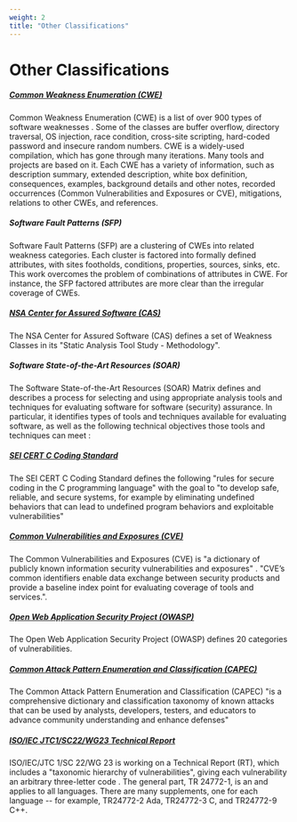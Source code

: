 ```yaml
---
weight: 2
title: "Other Classifications"
---
```


<!-- Google tag (gtag.js) -->
<script async src="https://www.googletagmanager.com/gtag/js?id=G-PJ364XPP9F"></script>
<script>
  window.dataLayer = window.dataLayer || [];
  function gtag(){dataLayer.push(arguments);}
  gtag('js', new Date());

  gtag('config', 'G-PJ364XPP9F');
</script>

# Other Classifications

##### [Common Weakness Enumeration (CWE)](https://cwe.mitre.org/)

Common Weakness Enumeration (CWE) is a list of over 900 types of software weaknesses [](#ref). Some of the classes are buffer overflow, directory traversal, OS injection, race condition, cross-site scripting, hard-coded password and insecure random numbers. CWE is a widely-used compilation, which has gone through many iterations. Many tools and projects are based on it. Each CWE has a variety of information, such as description summary, extended description, white box definition, consequences, examples, background details and other notes, recorded occurrences (Common Vulnerabilities and Exposures or CVE), mitigations, relations to other CWEs, and references.

##### Software Fault Patterns (SFP)

Software Fault Patterns (SFP) are a clustering of CWEs into related weakness categories. Each cluster is factored into formally defined attributes, with sites footholds, conditions, properties, sources, sinks, etc. This work overcomes the problem of combinations of attributes in CWE. For instance, the SFP factored attributes are more clear than the irregular coverage of CWEs.

##### [NSA Center for Assured Software (CAS)](https://samate.nist.gov/docs/CAS_2011_SA_Tool_Method.pdf)

The NSA Center for Assured Software (CAS) defines a set of Weakness Classes in its "Static Analysis Tool Study - Methodology".

##### Software State-of-the-Art Resources (SOAR)

The Software State-of-the-Art Resources (SOAR) Matrix defines and describes a process for selecting and using appropriate analysis tools and techniques for evaluating software for software (security) assurance. In particular, it identifies types of tools and techniques available for evaluating software, as well as the following technical objectives those tools and techniques can meet :

##### [SEI CERT C Coding Standard](https://www.sei.cmu.edu/downloads/sei-cert-c-coding-standard-2016-v01.pdf)

The SEI CERT C Coding Standard defines the following "rules for secure coding in the C programming language" with the goal to "to develop safe, reliable, and secure systems, for example by eliminating undefined behaviors that can lead to undefined program behaviors and exploitable vulnerabilities"

##### [Common Vulnerabilities and Exposures (CVE)](https://cve.mitre.org/)

The Common Vulnerabilities and Exposures (CVE) is "a dictionary of publicly known information security vulnerabilities and exposures" . "CVE’s common identifiers enable data exchange between security products and provide a baseline index point for evaluating coverage of tools and services.".

##### [Open Web Application Security Project (OWASP)](https://owasp.org/)

The Open Web Application Security Project (OWASP) defines 20 categories of vulnerabilities.

##### [Common Attack Pattern Enumeration and Classification (CAPEC)](https://capec.mitre.org/)

The Common Attack Pattern Enumeration and Classification (CAPEC) "is a comprehensive dictionary and classification taxonomy of known attacks that can be used by analysts, developers, testers, and educators to advance community understanding and enhance defenses"

##### [ISO/IEC JTC1/SC22/WG23 Technical Report](http://www.open-std.org/JTC1/SC22/WG23/docs/documents)

ISO/IEC/JTC 1/SC 22/WG 23 is working on a Technical Report (RT), which includes a "taxonomic hierarchy of vulnerabilities", giving each vulnerability an arbitrary three-letter code . The general part, TR 24772-1, is an and applies to all languages. There are many supplements, one for each language -- for example, TR24772-2 Ada, TR24772-3 C, and TR24772-9 C++.